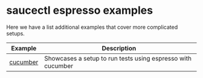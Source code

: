# saucectl espresso examples

Here we have a list additional examples that cover more complicated setups.

| Example | Description |
| ------- | ----------- |
| [cucumber](cucumber) | Showcases a setup to run tests using espresso with cucumber |